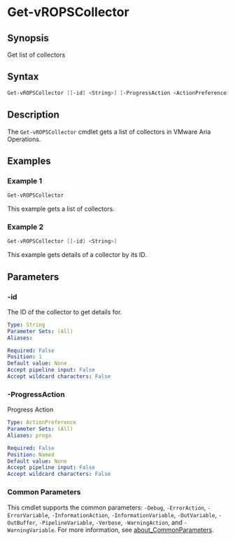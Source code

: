 # Get-vROPSCollector

## Synopsis

Get list of collectors

## Syntax

```powershell
Get-vROPSCollector [[-id] <String>] [-ProgressAction <ActionPreference>] [<CommonParameters>]
```

## Description

The `Get-vROPSCollector` cmdlet gets a list of collectors in VMware Aria Operations.

## Examples

### Example 1

```powershell
Get-vROPSCollector
```

This example gets a list of collectors.

### Example 2

```powershell
Get-vROPSCollector [[-id] <String>]
```

This example gets details of a collector by its ID.

## Parameters

### -id

The ID of the collector to get details for.

```yaml
Type: String
Parameter Sets: (All)
Aliases:

Required: False
Position: 1
Default value: None
Accept pipeline input: False
Accept wildcard characters: False
```

### -ProgressAction

Progress Action

```yaml
Type: ActionPreference
Parameter Sets: (All)
Aliases: proga

Required: False
Position: Named
Default value: None
Accept pipeline input: False
Accept wildcard characters: False
```

### Common Parameters

This cmdlet supports the common parameters: `-Debug`, `-ErrorAction`, `-ErrorVariable`, `-InformationAction`, `-InformationVariable`, `-OutVariable`, `-OutBuffer`, `-PipelineVariable`, `-Verbose`, `-WarningAction`, and `-WarningVariable`. For more information, see [about_CommonParameters](http://go.microsoft.com/fwlink/?LinkID=113216).
